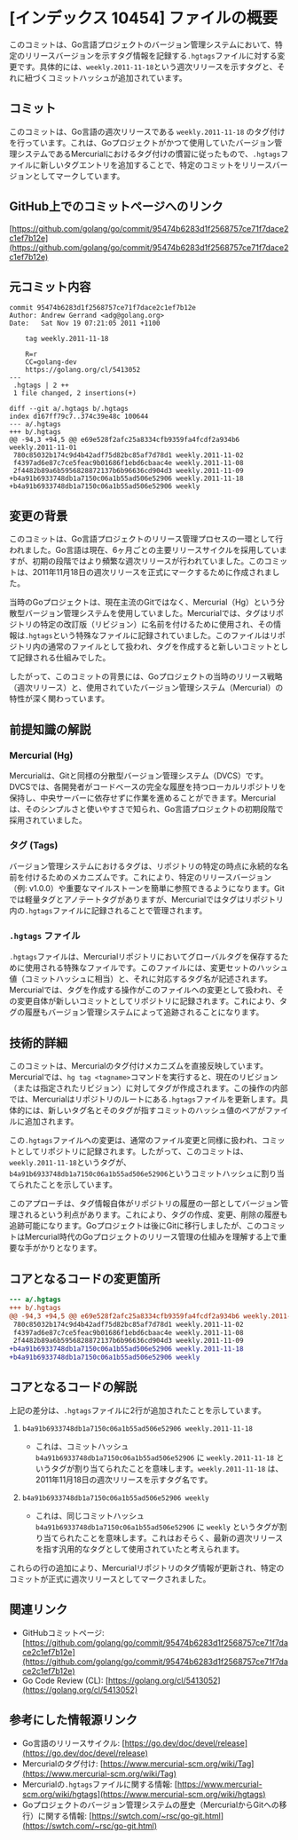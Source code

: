 # [インデックス 10454] ファイルの概要

このコミットは、Go言語プロジェクトのバージョン管理システムにおいて、特定のリリースバージョンを示すタグ情報を記録する`.hgtags`ファイルに対する変更です。具体的には、`weekly.2011-11-18`という週次リリースを示すタグと、それに紐づくコミットハッシュが追加されています。

## コミット

このコミットは、Go言語の週次リリースである `weekly.2011-11-18` のタグ付けを行っています。これは、Goプロジェクトがかつて使用していたバージョン管理システムであるMercurialにおけるタグ付けの慣習に従ったもので、`.hgtags`ファイルに新しいタグエントリを追加することで、特定のコミットをリリースバージョンとしてマークしています。

## GitHub上でのコミットページへのリンク

[https://github.com/golang/go/commit/95474b6283d1f2568757ce71f7dace2c1ef7b12e](https://github.com/golang/go/commit/95474b6283d1f2568757ce71f7dace2c1ef7b12e)

## 元コミット内容

```
commit 95474b6283d1f2568757ce71f7dace2c1ef7b12e
Author: Andrew Gerrand <adg@golang.org>
Date:   Sat Nov 19 07:21:05 2011 +1100

    tag weekly.2011-11-18
    
    R=r
    CC=golang-dev
    https://golang.org/cl/5413052
---
 .hgtags | 2 ++
 1 file changed, 2 insertions(+)

diff --git a/.hgtags b/.hgtags
index d167ff79c7..374c39e48c 100644
--- a/.hgtags
+++ b/.hgtags
@@ -94,3 +94,5 @@ e69e528f2afc25a8334cfb9359fa4fcdf2a934b6 weekly.2011-11-01
 780c85032b174c9d4b42adf75d82bc85af7d78d1 weekly.2011-11-02
 f4397ad6e87c7ce5feac9b01686f1ebd6cbaac4e weekly.2011-11-08
 2f4482b89a6b5956828872137b6b96636cd904d3 weekly.2011-11-09
+b4a91b6933748db1a7150c06a1b55ad506e52906 weekly.2011-11-18
+b4a91b6933748db1a7150c06a1b55ad506e52906 weekly
```

## 変更の背景

このコミットは、Go言語プロジェクトのリリース管理プロセスの一環として行われました。Go言語は現在、6ヶ月ごとの主要リリースサイクルを採用していますが、初期の段階ではより頻繁な週次リリースが行われていました。このコミットは、2011年11月18日の週次リリースを正式にマークするために作成されました。

当時のGoプロジェクトは、現在主流のGitではなく、Mercurial（Hg）という分散型バージョン管理システムを使用していました。Mercurialでは、タグはリポジトリの特定の改訂版（リビジョン）に名前を付けるために使用され、その情報は`.hgtags`という特殊なファイルに記録されていました。このファイルはリポジトリ内の通常のファイルとして扱われ、タグを作成すると新しいコミットとして記録される仕組みでした。

したがって、このコミットの背景には、Goプロジェクトの当時のリリース戦略（週次リリース）と、使用されていたバージョン管理システム（Mercurial）の特性が深く関わっています。

## 前提知識の解説

### Mercurial (Hg)

Mercurialは、Gitと同様の分散型バージョン管理システム（DVCS）です。DVCSでは、各開発者がコードベースの完全な履歴を持つローカルリポジトリを保持し、中央サーバーに依存せずに作業を進めることができます。Mercurialは、そのシンプルさと使いやすさで知られ、Go言語プロジェクトの初期段階で採用されていました。

### タグ (Tags)

バージョン管理システムにおけるタグは、リポジトリの特定の時点に永続的な名前を付けるためのメカニズムです。これにより、特定のリリースバージョン（例: v1.0.0）や重要なマイルストーンを簡単に参照できるようになります。Gitでは軽量タグとアノテートタグがありますが、Mercurialではタグはリポジトリ内の`.hgtags`ファイルに記録されることで管理されます。

### `.hgtags` ファイル

`.hgtags`ファイルは、Mercurialリポジトリにおいてグローバルタグを保存するために使用される特殊なファイルです。このファイルには、変更セットのハッシュ値（コミットハッシュに相当）と、それに対応するタグ名が記述されます。Mercurialでは、タグを作成する操作がこのファイルへの変更として扱われ、その変更自体が新しいコミットとしてリポジトリに記録されます。これにより、タグの履歴もバージョン管理システムによって追跡されることになります。

## 技術的詳細

このコミットは、Mercurialのタグ付けメカニズムを直接反映しています。Mercurialでは、`hg tag <tagname>`コマンドを実行すると、現在のリビジョン（または指定されたリビジョン）に対してタグが作成されます。この操作の内部では、Mercurialはリポジトリのルートにある`.hgtags`ファイルを更新します。具体的には、新しいタグ名とそのタグが指すコミットのハッシュ値のペアがファイルに追加されます。

この`.hgtags`ファイルへの変更は、通常のファイル変更と同様に扱われ、コミットとしてリポジトリに記録されます。したがって、このコミットは、`weekly.2011-11-18`というタグが、`b4a91b6933748db1a7150c06a1b55ad506e52906`というコミットハッシュに割り当てられたことを示しています。

このアプローチは、タグ情報自体がリポジトリの履歴の一部としてバージョン管理されるという利点があります。これにより、タグの作成、変更、削除の履歴も追跡可能になります。Goプロジェクトは後にGitに移行しましたが、このコミットはMercurial時代のGoプロジェクトのリリース管理の仕組みを理解する上で重要な手がかりとなります。

## コアとなるコードの変更箇所

```diff
--- a/.hgtags
+++ b/.hgtags
@@ -94,3 +94,5 @@ e69e528f2afc25a8334cfb9359fa4fcdf2a934b6 weekly.2011-11-01
 780c85032b174c9d4b42adf75d82bc85af7d78d1 weekly.2011-11-02
 f4397ad6e87c7ce5feac9b01686f1ebd6cbaac4e weekly.2011-11-08
 2f4482b89a6b5956828872137b6b96636cd904d3 weekly.2011-11-09
+b4a91b6933748db1a7150c06a1b55ad506e52906 weekly.2011-11-18
+b4a91b6933748db1a7150c06a1b55ad506e52906 weekly
```

## コアとなるコードの解説

上記の差分は、`.hgtags`ファイルに2行が追加されたことを示しています。

1.  `b4a91b6933748db1a7150c06a1b55ad506e52906 weekly.2011-11-18`
    *   これは、コミットハッシュ `b4a91b6933748db1a7150c06a1b55ad506e52906` に `weekly.2011-11-18` というタグが割り当てられたことを意味します。`weekly.2011-11-18` は、2011年11月18日の週次リリースを示すタグ名です。

2.  `b4a91b6933748db1a7150c06a1b55ad506e52906 weekly`
    *   これは、同じコミットハッシュ `b4a91b6933748db1a7150c06a1b55ad506e52906` に `weekly` というタグが割り当てられたことを意味します。これはおそらく、最新の週次リリースを指す汎用的なタグとして使用されていたと考えられます。

これらの行の追加により、Mercurialリポジトリのタグ情報が更新され、特定のコミットが正式に週次リリースとしてマークされました。

## 関連リンク

*   GitHubコミットページ: [https://github.com/golang/go/commit/95474b6283d1f2568757ce71f7dace2c1ef7b12e](https://github.com/golang/go/commit/95474b6283d1f2568757ce71f7dace2c1ef7b12e)
*   Go Code Review (CL): [https://golang.org/cl/5413052](https://golang.org/cl/5413052)

## 参考にした情報源リンク

*   Go言語のリリースサイクル: [https://go.dev/doc/devel/release](https://go.dev/doc/devel/release)
*   Mercurialのタグ付け: [https://www.mercurial-scm.org/wiki/Tag](https://www.mercurial-scm.org/wiki/Tag)
*   Mercurialの`.hgtags`ファイルに関する情報: [https://www.mercurial-scm.org/wiki/hgtags](https://www.mercurial-scm.org/wiki/hgtags)
*   Goプロジェクトのバージョン管理システムの歴史（MercurialからGitへの移行）に関する情報: [https://swtch.com/~rsc/go-git.html](https://swtch.com/~rsc/go-git.html)
